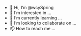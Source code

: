 - 👋 Hi, I’m @wcySpring
- 👀 I’m interested in ...
- 🌱 I’m currently learning ...
- 💞️ I’m looking to collaborate on ...
- 📫 How to reach me ...

<!---
wcySpring/wcySpring is a ✨ special ✨ repository because its `README.md` (this file) appears on your GitHub profile.
You can click the Preview link to take a look at your changes.
--->
